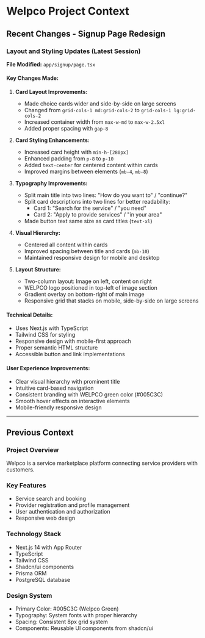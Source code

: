 # Welpco Project Context

## Recent Changes - Signup Page Redesign

### Layout and Styling Updates (Latest Session)

**File Modified:** `app/signup/page.tsx`

#### Key Changes Made:

1. **Card Layout Improvements:**
   - Made choice cards wider and side-by-side on large screens
   - Changed from `grid-cols-1 md:grid-cols-2` to `grid-cols-1 lg:grid-cols-2`
   - Increased container width from `max-w-md` to `max-w-2.5xl`
   - Added proper spacing with `gap-8`

2. **Card Styling Enhancements:**
   - Increased card height with `min-h-[280px]`
   - Enhanced padding from `p-8` to `p-10`
   - Added `text-center` for centered content within cards
   - Improved margins between elements (`mb-4`, `mb-8`)

3. **Typography Improvements:**
   - Split main title into two lines: "How do you want to" / "continue?"
   - Split card descriptions into two lines for better readability:
     - Card 1: "Search for the service" / "you need"
     - Card 2: "Apply to provide services" / "in your area"
   - Made button text same size as card titles (`text-xl`)

4. **Visual Hierarchy:**
   - Centered all content within cards
   - Improved spacing between title and cards (`mb-10`)
   - Maintained responsive design for mobile and desktop

5. **Layout Structure:**
   - Two-column layout: Image on left, content on right
   - WELPCO logo positioned in top-left of image section
   - Gradient overlay on bottom-right of main image
   - Responsive grid that stacks on mobile, side-by-side on large screens

#### Technical Details:
- Uses Next.js with TypeScript
- Tailwind CSS for styling
- Responsive design with mobile-first approach
- Proper semantic HTML structure
- Accessible button and link implementations

#### User Experience Improvements:
- Clear visual hierarchy with prominent title
- Intuitive card-based navigation
- Consistent branding with WELPCO green color (#005C3C)
- Smooth hover effects on interactive elements
- Mobile-friendly responsive design

---

## Previous Context

### Project Overview
Welpco is a service marketplace platform connecting service providers with customers.

### Key Features
- Service search and booking
- Provider registration and profile management
- User authentication and authorization
- Responsive web design

### Technology Stack
- Next.js 14 with App Router
- TypeScript
- Tailwind CSS
- Shadcn/ui components
- Prisma ORM
- PostgreSQL database

### Design System
- Primary Color: #005C3C (Welpco Green)
- Typography: System fonts with proper hierarchy
- Spacing: Consistent 8px grid system
- Components: Reusable UI components from shadcn/ui